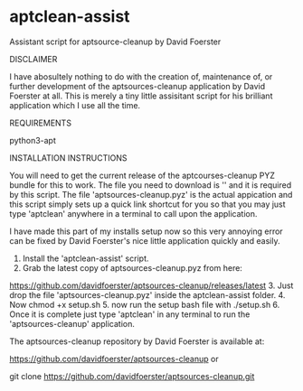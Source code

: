 # aptclean-assist
Assistant script for aptsource-cleanup by David Foerster

DISCLAIMER


I have abosultely nothing to do with the creation of, maintenance of, or further development of the aptsources-cleanup application by David Foerster at all. This is merely a tiny little assisitant script for his brilliant application which I use all the time. 

REQUIREMENTS

python3-apt

INSTALLATION INSTRUCTIONS

You will need to get the current release of the aptcourses-cleanup PYZ bundle for this to work. The file you need to download is '' and it is required by this script. The file 'aptsources-cleanup.pyz' is the actual appication and this script simply sets up a quick link shortcut for you so that you may just type 'aptclean' anywhere in a terminal to call upon the application.

I have made this part of my installs setup now so this very annoying error can be fixed by David Foerster's nice little application quickly and easily.

1. Install the 'aptclean-assist' script.
2. Grab the latest copy of aptsources-cleanup.pyz from here:

https://github.com/davidfoerster/aptsources-cleanup/releases/latest
3. Just drop the file 'aptsources-cleanup.pyz' inside the aptclean-assist folder.
4. Now chmod +x setup.sh
5. now run the setup bash file with ./setup.sh
6. Once it is complete just type 'aptclean' in any terminal to run the 'aptsources-cleanup' application.

The aptsources-cleanup repository by David Foerster is available at:

https://github.com/davidfoerster/aptsources-cleanup or 

git clone https://github.com/davidfoerster/aptsources-cleanup.git
